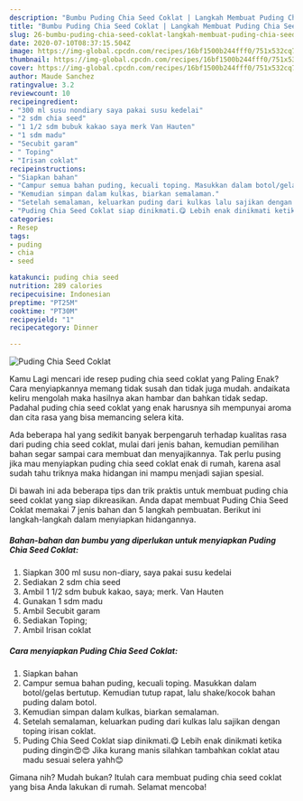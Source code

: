 ```yaml
---
description: "Bumbu Puding Chia Seed Coklat | Langkah Membuat Puding Chia Seed Coklat Yang Bisa Manjain Lidah"
title: "Bumbu Puding Chia Seed Coklat | Langkah Membuat Puding Chia Seed Coklat Yang Bisa Manjain Lidah"
slug: 26-bumbu-puding-chia-seed-coklat-langkah-membuat-puding-chia-seed-coklat-yang-bisa-manjain-lidah
date: 2020-07-10T08:37:15.504Z
image: https://img-global.cpcdn.com/recipes/16bf1500b244fff0/751x532cq70/puding-chia-seed-coklat-foto-resep-utama.jpg
thumbnail: https://img-global.cpcdn.com/recipes/16bf1500b244fff0/751x532cq70/puding-chia-seed-coklat-foto-resep-utama.jpg
cover: https://img-global.cpcdn.com/recipes/16bf1500b244fff0/751x532cq70/puding-chia-seed-coklat-foto-resep-utama.jpg
author: Maude Sanchez
ratingvalue: 3.2
reviewcount: 10
recipeingredient:
- "300 ml susu nondiary saya pakai susu kedelai"
- "2 sdm chia seed"
- "1 1/2 sdm bubuk kakao saya merk Van Hauten"
- "1 sdm madu"
- "Secubit garam"
- " Toping"
- "Irisan coklat"
recipeinstructions:
- "Siapkan bahan"
- "Campur semua bahan puding, kecuali toping. Masukkan dalam botol/gelas bertutup. Kemudian tutup rapat, lalu shake/kocok bahan puding dalam botol."
- "Kemudian simpan dalam kulkas, biarkan semalaman."
- "Setelah semalaman, keluarkan puding dari kulkas lalu sajikan dengan toping irisan coklat."
- "Puding Chia Seed Coklat siap dinikmati.😋 Lebih enak dinikmati ketika puding dingin😍😍 Jika kurang manis silahkan tambahkan coklat atau madu sesuai selera yahh😊"
categories:
- Resep
tags:
- puding
- chia
- seed

katakunci: puding chia seed 
nutrition: 289 calories
recipecuisine: Indonesian
preptime: "PT25M"
cooktime: "PT30M"
recipeyield: "1"
recipecategory: Dinner

---
```



![Puding Chia Seed Coklat](https://img-global.cpcdn.com/recipes/16bf1500b244fff0/751x532cq70/puding-chia-seed-coklat-foto-resep-utama.jpg)

Kamu Lagi mencari ide resep puding chia seed coklat yang Paling Enak? Cara menyiapkannya memang tidak susah dan tidak juga mudah. andaikata keliru mengolah maka hasilnya akan hambar dan bahkan tidak sedap. Padahal puding chia seed coklat yang enak harusnya sih mempunyai aroma dan cita rasa yang bisa memancing selera kita.



Ada beberapa hal yang sedikit banyak berpengaruh terhadap kualitas rasa dari puding chia seed coklat, mulai dari jenis bahan, kemudian pemilihan bahan segar sampai cara membuat dan menyajikannya. Tak perlu pusing jika mau menyiapkan puding chia seed coklat enak di rumah, karena asal sudah tahu triknya maka hidangan ini mampu menjadi sajian spesial.


Di bawah ini ada beberapa tips dan trik praktis untuk membuat puding chia seed coklat yang siap dikreasikan. Anda dapat membuat Puding Chia Seed Coklat memakai 7 jenis bahan dan 5 langkah pembuatan. Berikut ini langkah-langkah dalam menyiapkan hidangannya.

<!--inarticleads1-->

##### Bahan-bahan dan bumbu yang diperlukan untuk menyiapkan Puding Chia Seed Coklat:

1. Siapkan 300 ml susu non-diary, saya pakai susu kedelai
1. Sediakan 2 sdm chia seed
1. Ambil 1 1/2 sdm bubuk kakao, saya; merk. Van Hauten
1. Gunakan 1 sdm madu
1. Ambil Secubit garam
1. Sediakan  Toping;
1. Ambil Irisan coklat




<!--inarticleads2-->

##### Cara menyiapkan Puding Chia Seed Coklat:

1. Siapkan bahan
1. Campur semua bahan puding, kecuali toping. Masukkan dalam botol/gelas bertutup. Kemudian tutup rapat, lalu shake/kocok bahan puding dalam botol.
1. Kemudian simpan dalam kulkas, biarkan semalaman.
1. Setelah semalaman, keluarkan puding dari kulkas lalu sajikan dengan toping irisan coklat.
1. Puding Chia Seed Coklat siap dinikmati.😋 Lebih enak dinikmati ketika puding dingin😍😍 Jika kurang manis silahkan tambahkan coklat atau madu sesuai selera yahh😊




Gimana nih? Mudah bukan? Itulah cara membuat puding chia seed coklat yang bisa Anda lakukan di rumah. Selamat mencoba!
